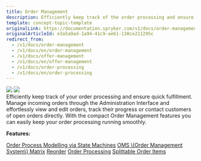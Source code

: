 ```yaml
---
title: Order Management
description: Efficiently keep track of the order processing and ensure quick fulfillment. With the Order Management, you can keep your order processing running smoothly.
template: concept-topic-template
originalLink: https://documentation.spryker.com/v1/docs/order-management
originalArticleId: e3a5a9ad-1a94-41c9-ae61-130ce211295c
redirect_from:
  - /v1/docs/order-management
  - /v1/docs/en/order-management
  - /v1/docs/offer-management
  - /v1/docs/en/offer-management
  - /v1/docs/order-processing
  - /v1/docs/en/order-processing
---
```


<div class='feature-text'>
    <div class='feature-images'>
    <img class="light-mode" src="https://spryker.s3.eu-central-1.amazonaws.com/docs/Document+360/Capabilities+icons/light/Order+Management.svg"/>
    <img class="dark-mode" src="https://spryker.s3.eu-central-1.amazonaws.com/docs/Document+360/Capabilities+icons/dark/Order+Management.svg"/>
    </div>
    <div class="feature-text-wrap">
Efficiently keep track of your order processing and ensure quick fulfillment. Manage incoming orders through the Administration Interface and effortlessly view and edit orders, track their progress or contact customers of open orders directly. With the compact Order Management features you can easily keep your order processing running smoothly.
</div>
</div>

**Features:**
<div>
<a class="feature-link" href="https://documentation.spryker.com/v1/docs/order-process-modelling-state-machines">Order Process Modelling via State Machines</a> 
<a class="feature-link" href="https://documentation.spryker.com/v1/docs/oms-matrix">OMS \(Order Management System\) Matrix</a>
<a class="feature-link" href="https://documentation.spryker.com/v1/docs/reorder">Reorder</a>
<a class="feature-link" href="https://documentation.spryker.com/v1/docs/order-processing">Order Processing</a>
<a class="feature-link" href="https://documentation.spryker.com/v1/docs/splittable-order-items">Splittable Order Items</a>
    </div>
